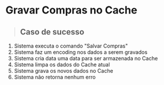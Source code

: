 # Gravar Compras no Cache

> ## Caso de sucesso
1. Sistema executa o comando "Salvar Compras"
2. Sistema faz um encoding nos dados a serem gravados
3. Sistema cria data uma data para ser armazenada no Cache
4. Sistema limpa os dados do Cache atual
5. Sistema grava os novos dados no Cache
6. Sistema não retorna nenhum erro